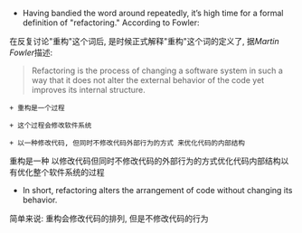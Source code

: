+ Having bandied the word around repeatedly, it’s high time for a formal definition of "refactoring." According to Fowler:

在反复讨论"重构"这个词后, 是时候正式解释"重构"这个词的定义了, 据*Martin Fowler*描述:

> Refactoring is the process of changing a software system in such a way that it does not alter the external behavior of the code yet improves its internal structure.

    + 重构是一个过程

    + 这个过程会修改软件系统

    + 以一种修改代码, 但同时不修改代码外部行为的方式 来优化代码的内部结构

重构是一种 以修改代码但同时不修改代码的外部行为的方式优化代码内部结构以有优化整个软件系统的过程

+ In short, refactoring alters the arrangement of code without changing its behavior.

简单来说: 重构会修改代码的排列, 但是不修改代码的行为

